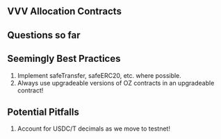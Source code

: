 ## VVV Allocation Contracts

## Questions so far

## Seemingly Best Practices

1. Implement safeTransfer, safeERC20, etc. where possible.
2. Always use upgradeable versions of OZ contracts in an upgradeable contract!

## Potential Pitfalls

1. Account for USDC/T decimals as we move to testnet!
